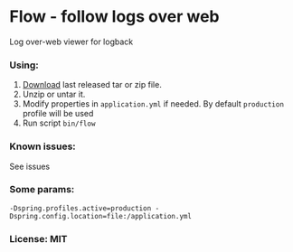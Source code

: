 Flow - follow logs over web
==============
Log over-web viewer for logback

### Using:
1. [Download](https://github.com/avvero/flow/releases) last released tar or zip file.  
2. Unzip or untar it.
3. Modify properties in `application.yml` if needed. By default `production` profile will be used
4. Run script `bin/flow`

### Known issues:
See issues

### Some params:
```
-Dspring.profiles.active=production -Dspring.config.location=file:/application.yml
```

### License: MIT
